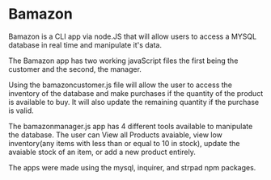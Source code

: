 # Bamazon
Bamazon is a CLI app via node.JS that will allow users to access a MYSQL database in real time and manipulate it's data.

The Bamazon app has two working javaScript files the first being the customer and the second, the manager.

Using the bamazoncustomer.js file will allow the user to access the inventory of the database and make purchases if the quantity of the product is available to buy. It will also update the remaining quantity if the purchase is valid.

The bamazonmanager.js app has 4 different tools available to manipulate the database. The user can View all Products avaiable, view low inventory(any items with less than or equal to 10 in stock), update the avaiable stock of an item, or add a new product entirely.

The apps were made using the mysql, inquirer, and strpad npm packages.
